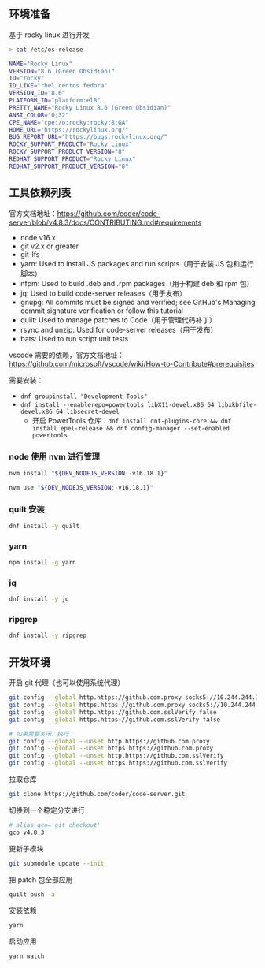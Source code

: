 ## 环境准备

基于 rocky linux 进行开发

```bash
> cat /etc/os-release

NAME="Rocky Linux"
VERSION="8.6 (Green Obsidian)"
ID="rocky"
ID_LIKE="rhel centos fedora"
VERSION_ID="8.6"
PLATFORM_ID="platform:el8"
PRETTY_NAME="Rocky Linux 8.6 (Green Obsidian)"
ANSI_COLOR="0;32"
CPE_NAME="cpe:/o:rocky:rocky:8:GA"
HOME_URL="https://rockylinux.org/"
BUG_REPORT_URL="https://bugs.rockylinux.org/"
ROCKY_SUPPORT_PRODUCT="Rocky Linux"
ROCKY_SUPPORT_PRODUCT_VERSION="8"
REDHAT_SUPPORT_PRODUCT="Rocky Linux"
REDHAT_SUPPORT_PRODUCT_VERSION="8"
```

## 工具依赖列表

官方文档地址：<https://github.com/coder/code-server/blob/v4.8.3/docs/CONTRIBUTING.md#requirements>

- node v16.x
- git v2.x or greater
- git-lfs
- yarn: Used to install JS packages and run scripts（用于安装 JS 包和运行脚本）
- nfpm: Used to build .deb and .rpm packages（用于构建 deb 和 rpm 包）
- jq:  Used to build code-server releases（用于发布）
- gnupg: All commits must be signed and verified; see GitHub's Managing commit signature verification or follow this tutorial
- quilt: Used to manage patches to Code（用于管理代码补丁）
- rsync and unzip: Used for code-server releases（用于发布）
- bats: Used to run script unit tests

vscode 需要的依赖，官方文档地址：<https://github.com/microsoft/vscode/wiki/How-to-Contribute#prerequisites>

需要安装：

- `dnf groupinstall "Development Tools"`
- `dnf install --enablerepo=powertools libX11-devel.x86_64 libxkbfile-devel.x86_64 libsecret-devel` 
  - 开启 PowerTools 仓库：`dnf install dnf-plugins-core && dnf install epel-release && dnf config-manager --set-enabled powertools`

### node 使用 nvm 进行管理

```bash
nvm install "${DEV_NODEJS_VERSION:-v16.18.1}"

nvm use "${DEV_NODEJS_VERSION:-v16.18.1}"
```

### quilt 安装

```bash
dnf install -y quilt
```

### yarn

```bash
npm install -g yarn
```

### jq

```bash
dnf install -y jq
```

### ripgrep

````bash
dnf install -y ripgrep
````

## 开发环境

开启 git 代理（也可以使用系统代理）

```bash
git config --global http.https://github.com.proxy socks5://10.244.244.103:8899
git config --global https.https://github.com.proxy socks5://10.244.244.103:8899
git config --global http.https://github.com.sslVerify false
git config --global https.https://github.com.sslVerify false

# 如果需要关闭，执行：
git config --global --unset http.https://github.com.proxy
git config --global --unset https.https://github.com.proxy
git config --global --unset http.https://github.com.sslVerify
git config --global --unset https.https://github.com.sslVerify
```

拉取仓库

```bash
git clone https://github.com/coder/code-server.git
```

切换到一个稳定分支进行

```bash
# alias gco='git checkout'
gco v4.8.3
```

更新子模块

```bash
git submodule update --init
```

把 patch 包全部应用

```bash
quilt push -a
```

安装依赖

```bash
yarn
```

启动应用

```bash
yarn watch
```





